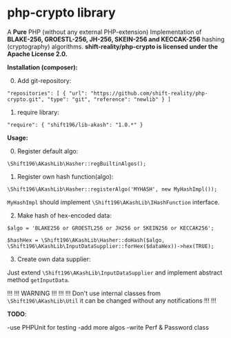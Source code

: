 
# php-crypto library

A **Pure** PHP (without any external PHP-extension) Implementation of **BLAKE-256, GROESTL-256, JH-256, SKEIN-256 and KECCAK-256** hashing (cryptography) algorithms.
**shift-reality/php-crypto is licensed under the Apache License 2.0.**

**Installation (composer):**

0. Add git-repository:

`"repositories": [ { "url": "https://github.com/shift-reality/php-crypto.git", "type": "git", "reference": "newlib" } ]`

1. require library:

`"require": { "shift196/lib-akash": "1.0.*" }`

**Usage:**

0. Register default algo:

`\Shift196\AKashLib\Hasher::regBuiltinAlgos();`

1. Register own hash function(algo):

`\Shift196\AKashLib\Hasher::registerAlgo('MYHASH', new MyHashImpl());`

`MyHashImpl` should implement `\Shift196\AKashLib\IHashFunction` interface.

2. Make hash of hex-encoded data:

`$algo = 'BLAKE256 or GROESTL256 or JH256 or SKEIN256 or KECCAK256';`

`$hashHex = \Shift196\AKashLib\Hasher::doHash($algo, \Shift196\AKashLib\InputDataSupplier::forHex($dataHex))->hex(TRUE);`

3. Create own data supplier:

Just extend `\Shift196\AKashLib\InputDataSupplier` and implement abstract method `getInputData`.

!!!
!!! WARNING !!!
!!!
!!! Don't use internal classes from `\Shift196\AKashLib\Util` it can be changed without any notifications !!!
!!!

**TODO**:

-use PHPUnit for testing
-add more algos
-write Perf & Password class
